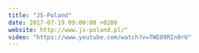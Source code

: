 ```yaml
---
title: "JS-Poland"
date: 2017-07-19 09:00:00 +0200
website: http://www.js-poland.pl/"
video: "https://www.youtube.com/watch?v=TWE09RIn0rU"
---
```

